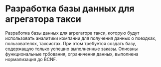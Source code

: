 # Разработка базы данных для агрегатора такси
Разработка базы данных для агрегатора такси, которую будут использовать аналитики компании для получения данных о поездках, пользователях, таксистах. При этом требуется создать базу, содержащую только успешно выполненные заказы. Описаны функциональные трбования, ограничения данных, выполнена нормализация до BCNF. 
